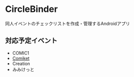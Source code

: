 CircleBinder
============

同人イベントのチェックリストを作成・管理するAndroidアプリ


対応予定イベント
------------

- COMIC1
- [Comiket](https://github.com/CircleBinder/CircleBinder-Comiket)
- Creation
- みみけっと

